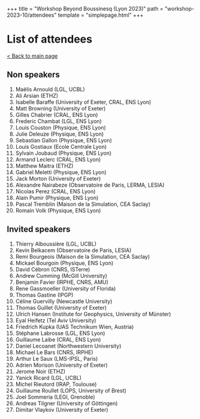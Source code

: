 +++
title = "Workshop Beyond Boussinesq (Lyon 2023)"
path = "workshop-2023-10/attendees"
template = "simplepage.html"
+++

# List of attendees

[< Back to main page](@/pages/workshop-2023-10/index.md)

## Non speakers

1. Maëlis Arnould (LGL, UCBL)
1. Ali Arsian (ETHZ)
1. Isabelle Baraffe (University of Exeter, CRAL, ENS Lyon)
1. Matt Browning (University of Exeter)
1. Gilles Chabrier (CRAL, ENS Lyon)
1. Frederic Chambat (LGL, ENS Lyon)
1. Louis Couston (Physique, ENS Lyon)
1. Julie Deleuze (Physique, ENS Lyon)
1. Sebastian Gallon (Physique, ENS Lyon)
1. Louis Gostiaux (Ecole Centrale Lyon)
1. Sylvain Joubaud (Physique, ENS Lyon)
1. Armand Leclerc (CRAL, ENS Lyon)
1. Matthew Maitra (ETHZ)
1. Gabriel Meletti (Physique, ENS Lyon)
1. Jack Morton (University of Exeter)
1. Alexandre Nairabeze (Observatoire de Paris, LERMA, LESIA)
1. Nicolas Perez (CRAL, ENS Lyon)
1. Alain Pumir (Physique, ENS Lyon)
1. Pascal Tremblin (Maison de la Simulation, CEA Saclay)
1. Romain Volk (Physique, ENS Lyon)

## Invited speakers

1. Thierry Alboussière (LGL, UCBL)
1. Kevin Belkacem (Observatoire de Paris, LESIA)
1. Remi Bourgeois (Maison de la Simulation, CEA Saclay)
1. Mickael Bourgoin (Physique, ENS Lyon)
1. David Cébron (CNRS, ISTerre)
1. Andrew Cumming (McGill University)
1. Benjamin Favier (IRPHE, CNRS, AMU)
1. Rene Gassmoeller (University of Florida)
1. Thomas Gastine (IPGP)
1. Céline Guervilly (Newcastle University)
1. Thomas Guillet (University of Exeter)
1. Ulrich Hansen (Institute for Geophysics, University of Münster)
1. Eyal Heifetz (Tel Aviv University)
1. Friedrich Kupka (UAS Technikum Wien, Austria)
1. Stéphane Labrosse (LGL, ENS Lyon)
1. Guillaume Laibe (CRAL, ENS Lyon)
1. Daniel Lecoanet (Northwestern University)
1. Michael Le Bars (CNRS, IRPHE)
1. Arthur Le Saux (LMS-IPSL, Paris)
1. Adrien Morison (University of Exeter)
1. Jerome Noir (ETHZ)
1. Yanick Ricard (LGL, UCBL)
1. Michel Rieutord (IRAP, Toulouse)
1. Guillaume Roullet (LOPS, University of Brest)
1. Joel Sommeria (LEGI, Grenoble)
1. Andreas Tilgner (University of Göttingen)
1. Dimitar Vlaykov (University of Exeter)
